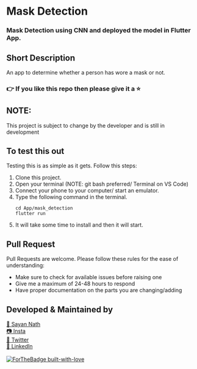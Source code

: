 # Mask Detection
### Mask Detection using CNN and deployed the model in Flutter App.

## Short Description
An app to determine whether a person has wore a mask or not.

### 👉 If you like this repo then please give it a ⭐️

## NOTE:
This project is subject to change by the developer and is still in development

## To test this out
Testing this is as simple as it gets. Follow this steps:
1. Clone this project.
2. Open your terminal (NOTE: git bash preferred/ Terminal on VS Code)
3. Connect your phone to your computer/ start an emulator.
4. Type the following command in the terminal. 
     ```
     cd App/mask_detection
     flutter run
     ```
5. It will take some time to install and then it will start.

## Pull Request

Pull Requests are welcome. Please follow these rules for the ease of understanding:
* Make sure to check for available issues before raising one
* Give me a maximum of 24-48 hours to respond
* Have proper documentation on the parts you are changing/adding


## Developed & Maintained by
[👨 Sayan Nath](https://sayan-nath.web.app/)<br>
[📷 Insta](https://www.instagram.com/sayannath235/)<br>
[🐤 Twitter](https://twitter.com/SayanNa20204009)<br>
[🧳 LinkedIn](https://www.linkedin.com/in/sayan-nath-15a989182/)
<br>
<br>
[![ForTheBadge built-with-love](http://ForTheBadge.com/images/badges/built-with-love.svg)](https://github.com/sayannath)
